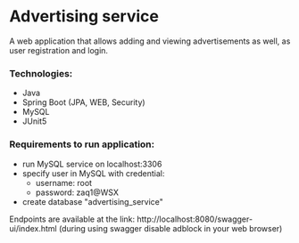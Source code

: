 # Advertising service
A web application that allows adding and viewing advertisements as well, as user registration and login.
### Technologies:
- Java
- Spring Boot (JPA, WEB, Security)
- MySQL
- JUnit5
### Requirements to run application:
- run MySQL service on localhost:3306
- specify user in MySQL with credential:
    - username: root
    - password: zaq1@WSX
- create database "advertising_service"

Endpoints are available at the link: http://localhost:8080/swagger-ui/index.html (during using swagger disable adblock in your web browser)
